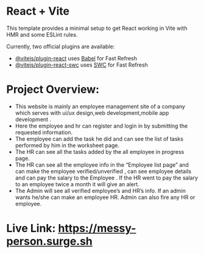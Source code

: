 # React + Vite

This template provides a minimal setup to get React working in Vite with HMR and some ESLint rules.

Currently, two official plugins are available:

- [@vitejs/plugin-react](https://github.com/vitejs/vite-plugin-react/blob/main/packages/plugin-react/README.md) uses [Babel](https://babeljs.io/) for Fast Refresh
- [@vitejs/plugin-react-swc](https://github.com/vitejs/vite-plugin-react-swc) uses [SWC](https://swc.rs/) for Fast Refresh
# Project Overview:

- This website is mainly an employee management site of a company which serves with ui/ux design,web development,mobile app development .
- Here the employee and hr can  register and login in by submitting the requested information.
- The employee can add the task he did and can see the list of tasks performed by him in the worksheet page.
- The HR can see all the tasks added by the all employee in progress page.
- The HR can see all the employee info in the “Employee list page”  and can make the employee verified/unverified , can see employee details and can pay the salary to the Employee . If  the HR went to pay the salary to an employee twice a month it will give an alert.
- The Admin will see all verified employee’s and HR’s info. If an admin wants he/she can make an employee HR. Admin can also fire any HR or employee.

# Live Link:  https://messy-person.surge.sh

